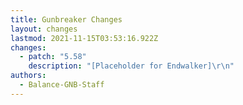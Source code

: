 ```yaml
---
title: Gunbreaker Changes
layout: changes
lastmod: 2021-11-15T03:53:16.922Z
changes:
  - patch: "5.58"
    description: "[Placeholder for Endwalker]\r\n"
authors:
  - Balance-GNB-Staff
---
```

